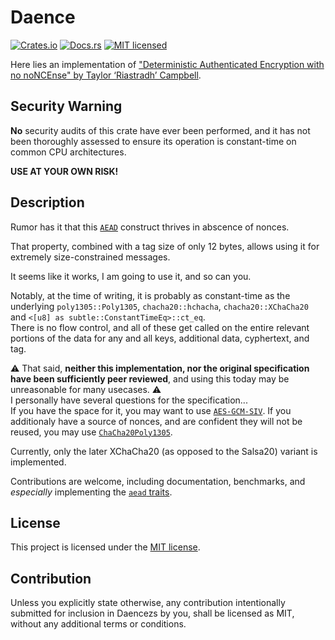 # Daence

[![Crates.io][crates-badge]][crates-url]
[![Docs.rs][docs-badge]][docs-url]
[![MIT licensed][mit-badge]][mit-url]

[crates-badge]: https://img.shields.io/crates/v/daence.svg
[crates-url]: https://crates.io/crates/daence
[docs-badge]: https://docs.rs/daence/badge.svg
[docs-url]: https://docs.rs/daence/
[mit-badge]: https://img.shields.io/badge/license-MIT-blue.svg
[mit-url]: https://github.com/qm3ster/daence/blob/master/LICENSE

Here lies an implementation of ["Deterministic Authenticated Encryption with no noNCEnse" by Taylor ‘Riastradh’ Campbell](https://github.com/riastradh/daence).

## Security Warning
**No** security audits of this crate have ever been performed, and it has not been thoroughly assessed to ensure its operation is constant-time on common CPU architectures.

**USE AT YOUR OWN RISK!**

## Description

Rumor has it that this [`AEAD`](https://en.wikipedia.org/wiki/Authenticated_encryption) construct thrives in abscence of nonces.

That property, combined with a tag size of only 12 bytes, allows using it for extremely size-constrained messages.

It seems like it works, I am going to use it, and so can you.

Notably, at the time of writing, it is probably as constant-time as the underlying `poly1305::Poly1305`, `chacha20::hchacha`, `chacha20::XChaCha20` and `<[u8] as subtle::ConstantTimeEq>::ct_eq`.</br>
There is no flow control, and all of these get called on the entire relevant portions of the data for any and all keys, additional data, cyphertext, and tag.

⚠ That said, **neither this implementation, nor the original specification have been sufficiently peer reviewed**, and using this today may be unreasonable for many usecases. ⚠</br>
I personally have several questions for the specification...</br>
If you have the space for it, you may want to use [`AES-GCM-SIV`](https://github.com/RustCrypto/AEADs/tree/master/aes-gcm-siv).
If you additionaly have a source of nonces, and are confident they will not be reused, you may use [`ChaCha20Poly1305`](https://github.com/RustCrypto/AEADs/tree/master/chacha20poly1305).

Currently, only the later XChaCha20 (as opposed to the Salsa20) variant is implemented.

Contributions are welcome, including documentation, benchmarks, and *especially* implementing the [`aead` traits](https://docs.rs/aead/latest/aead/#traits).

## License
This project is licensed under the [MIT license][mit-url].


## Contribution
Unless you explicitly state otherwise, any contribution intentionally submitted for inclusion in Daencezs by you, shall be licensed as MIT, without any additional terms or conditions.
